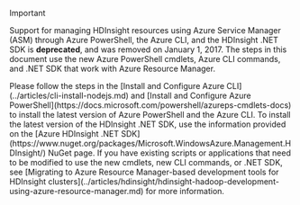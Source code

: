 > [!IMPORTANT]
> Support for managing HDInsight resources using Azure Service Manager (ASM) through Azure PowerShell, the Azure CLI, and the HDInsight .NET SDK is **deprecated**, and was removed on January 1, 2017. The steps in this document use the new Azure PowerShell cmdlets, Azure CLI commands, and .NET SDK that work with Azure Resource Manager.
> <p> 
> <p> Please follow the steps in the [Install and Configure Azure CLI](../articles/cli-install-nodejs.md) and [Install and Configure Azure PowerShell](https://docs.microsoft.com/powershell/azureps-cmdlets-docs) to install the latest version of Azure PowerShell and the Azure CLI. To install the latest version of the HDInsight .NET SDK, use the information provided on the [Azure HDInsight .NET SDK](https://www.nuget.org/packages/Microsoft.WindowsAzure.Management.HDInsight/) NuGet page. If you have existing scripts or applications that need to be modified to use the new cmdlets, new CLI commands, or .NET SDK, see [Migrating to Azure Resource Manager-based development tools for HDInsight clusters](../articles/hdinsight/hdinsight-hadoop-development-using-azure-resource-manager.md) for more information.
> 
>